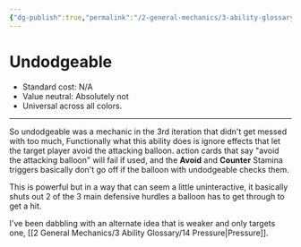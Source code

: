 ```yaml
---
{"dg-publish":true,"permalink":"/2-general-mechanics/3-ability-glossary/13-undodgeable/"}
---
```


# Undodgeable

- Standard cost: N/A
- Value neutral: Absolutely not
- Universal across all colors.
---
So undodgeable was a mechanic in the 3rd iteration that didn't get messed with too much, Functionally what this ability does is ignore effects that let the target player avoid the attacking balloon. action cards that say "avoid the attacking balloon" will fail if used, and the **Avoid** and **Counter** Stamina triggers basically don't go off if the balloon with undodgeable checks them.

This is powerful but in a way that can seem a little uninteractive, it basically shuts out 2 of the 3 main defensive hurdles a balloon has to get through to get a hit.

I've been dabbling with an alternate idea that is weaker and only targets one, [[2 General Mechanics/3 Ability Glossary/14 Pressure\|Pressure]].
